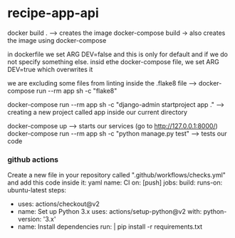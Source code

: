 # recipe-app-api



docker build . --> creates the image
docker-compose build -> also creates the image using docker-compose


in dockerfile we set ARG DEV=false and this is only for default and if we do not specify something else. insid ethe docker-compose file, we set ARG DEV=true which overwrites it


we are excluding some files from linting inside the .flake8 file --> docker-compose run --rm app sh -c "flake8"

docker-compose run --rm app sh -c "django-admin startproject app ." --> creating a new project called app inside our current directory

docker-compose up --> starts our services (go to http://127.0.0.1:8000/)
docker-compose run --rm app sh -c "python manage.py test" --> tests our code

### github actions
Create a new file in your repository called ".github/workflows/checks.yml" and add this code inside it:
yaml
name: CI
on: [push]
jobs:
build:
runs-on: ubuntu-latest
steps:
- uses: actions/checkout@v2
- name: Set up Python 3.x
uses: actions/setup-python@v2
with:
python-version: '3.x'
- name: Install dependencies
run: |
pip install -r requirements.txt
